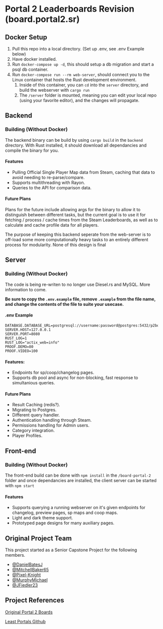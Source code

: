 # Portal 2 Leaderboards Revision (board.portal2.sr)


## Docker Setup
1. Pull this repo into a local directory. (Set up .env, see .env Example below)
2. Have docker installed.
3. Run `docker-compose up -d`, this should setup a db migration and start a psql db container.
4. Run `docker-compose run --rm web-server`, should connect you to the Linux container that hosts the Rust development environment.
    1. Inside of this container, you can `cd` into the `server` directory, and build the webserver with `cargo run`
    2. The `/server` folder is mounted, meaning you can edit your local repo (using your favorite editor), and the changes will propagate. 

## Backend
### Building (Without Docker)
The backend binary can be build by using `cargo build` in the `backend` directory. With Rust installed, it should download all dependancies and compile the binary for you.
#### Features
* Pulling Official Single Player Map data from Steam, caching that data to avoid needing to re-parse/compare.
* Supports multithreading with Rayon.
* Queries to the API for comparison data.
#### Future Plans
Plans for the future include allowing args for the binary to allow it to distinguish between different tasks, but the current goal is to use it for fetching / process / cache times from the 
Steam Leaderboards, as well as to calculate and cache profile data for all players.

The purpose of keeping this backend seperate from the web-server is to off-load some more computationally heavy tasks to an entirely different process for modularity. None of this design is final

## Server
### Building (Without Docker)
The code is being re-writen to no longer use Diesel.rs and MySQL. More information to come.

**Be sure to copy the `.env.example` file, remove `.example` from the file name, and change the contents of the file to suite your usecase.**

#### .env Example

```
DATABASE.DATABASE_URL=postgresql://username:password@postgres:5432/p2boards
SERVER.HOST=127.0.0.1
SERVER.PORT=8080
RUST_LOG=1
RUST_LOG="actix_web=info"
PROOF.DEMO=80
PROOF.VIDEO=100
```

#### Features:
* Endpoints for sp/coop/changelog pages.
* Supports db pool and async for non-blocking, fast response to simultanious queries.
#### Future Plans
* Result Caching (redis?).
* Migrating to Postgres.
* Different query handler.
* Authentication handling through Steam.
* Permissions handling for Admin users.
* Category integration.
* Player Profiles.

## Front-end
### Building (Without Docker)
The front-end build can be done with `npm install` in the `/board-portal-2` folder and once dependancies are installed, the client server can be started with `npm start`
#### Features
* Supports querying a running webserver on it's given endpoints for changelog, preview pages, sp maps and coop maps.
* Light and dark theme support.
* Prototyped page designs for many auxiliary pages.

## Original Project Team
This project started as a Senior Capstone Project for the following members.
* [@DanielBatesJ](https://github.com/DanielBatesJ)
* [@MitchellBaker65](https://github.com/MitchellBaker65)
* [@Pixel-Knight](https://github.com/Pixel-Knight)
* [@MurphyMichael](https://github.com/MurphyMichael)
* [@JFiedler23](https://github.com/JFiedler23)

## Project References 
[Original Portal 2 Boards](https://github.com/iVerb1/Portal2Boards)

[Least Portals Github](https://github.com/NeKzor/lp)

